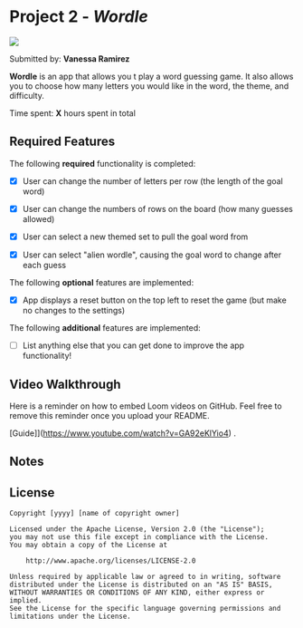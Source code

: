 # Project 2 - *Wordle*
<div>
    <a href="https://www.loom.com/share/fd9b2601f76347aea71231b4e52f50f9">
    </a>
    <a href="https://www.loom.com/share/fd9b2601f76347aea71231b4e52f50f9">
      <img style="max-width:300px;" src="https://cdn.loom.com/sessions/thumbnails/fd9b2601f76347aea71231b4e52f50f9-f15b7d7e59402296-full-play.gif">
    </a>
  </div>

Submitted by: **Vanessa Ramirez**

**Wordle** is an app that allows you t play a word guessing game. It also allows you to choose how many letters you would like in the word, the theme, and difficulty.

Time spent: **X** hours spent in total

## Required Features

The following **required** functionality is completed:

- [x] User can change the number of letters per row (the length of the goal word)
- [x] User can change the numbers of rows on the board (how many guesses allowed)
- [x] User can select a new themed set to pull the goal word from
- [x] User can select "alien wordle", causing the goal word to change after each guess


The following **optional** features are implemented:

- [x] App displays a reset button on the top left to reset the game (but make no changes to the settings)

The following **additional** features are implemented:

- [ ] List anything else that you can get done to improve the app functionality!

## Video Walkthrough

Here is a reminder on how to embed Loom videos on GitHub. Feel free to remove this reminder once you upload your README. 

[Guide]](https://www.youtube.com/watch?v=GA92eKlYio4) .

## Notes


## License

    Copyright [yyyy] [name of copyright owner]

    Licensed under the Apache License, Version 2.0 (the "License");
    you may not use this file except in compliance with the License.
    You may obtain a copy of the License at

        http://www.apache.org/licenses/LICENSE-2.0

    Unless required by applicable law or agreed to in writing, software
    distributed under the License is distributed on an "AS IS" BASIS,
    WITHOUT WARRANTIES OR CONDITIONS OF ANY KIND, either express or implied.
    See the License for the specific language governing permissions and
    limitations under the License.
